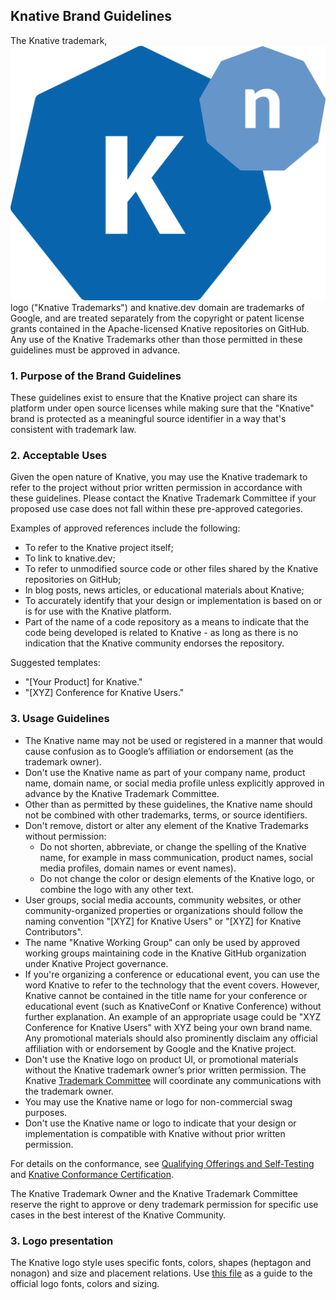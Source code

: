 ## Knative Brand Guidelines

The Knative trademark, ![Knative Logo](icons/logo.svg "The Knative Logo")
logo ("Knative Trademarks") and knative.dev domain are trademarks of Google,
and are treated separately from the copyright or patent license grants
contained in the Apache-licensed Knative repositories on GitHub. Any use of
the Knative Trademarks other than those permitted in these guidelines must be
approved in advance. 

### 1. Purpose of the Brand Guidelines

These guidelines exist to ensure that the Knative project can share its
platform under open source licenses while making sure that the "Knative" brand
is protected as a meaningful source identifier in a way that's consistent with
trademark law. 

### 2. Acceptable Uses

Given the open nature of Knative, you may use the Knative trademark to refer
to the project without prior written permission in accordance with these
guidelines. Please contact the Knative Trademark Committee if your proposed use case does not fall within these pre-approved categories.

Examples of approved references include the following:

* To refer to the Knative project itself;
* To link to knative.dev;
* To refer to unmodified source code or other files shared by the Knative
  repositories on GitHub;
* In blog posts, news articles, or educational materials about Knative;
* To accurately identify that your design or implementation is based on or is
  for use with the Knative platform.
* Part of the name of a code repository as a means to indicate that the code
  being developed is related to Knative - as long as there is no indication
  that the Knative community endorses the repository.

Suggested templates: 

* "[Your Product] for Knative."
* "[XYZ] Conference for Knative Users."

### 3. Usage Guidelines

* The Knative name may not be used or registered in a manner that would cause
  confusion as to Google’s affiliation or endorsement (as the trademark owner).
* Don't use the Knative name as part of your company name, product name,
  domain name, or social media profile unless explicitly approved in advance by the Knative Trademark Committee.
* Other than as permitted by these guidelines, the Knative name should not be
  combined with other trademarks, terms, or source identifiers.
* Don't remove, distort or alter any element of the Knative Trademarks without
  permission:
  * Do not shorten, abbreviate, or change the spelling of the Knative name,
    for example in mass communication, product names, social media profiles,
	domain names or event names).
  * Do not change the color or design elements of the Knative logo, or
    combine the logo with any other text.
* User groups, social media accounts, community websites, or other
  community-organized properties or organizations should follow the naming
  convention "[XYZ] for Knative Users" or "[XYZ] for Knative Contributors". 
* The name "Knative Working Group" can only be used by approved working groups
  maintaining code in the Knative GitHub organization under Knative Project
  governance.
* If you're organizing a conference or educational event, you can use the
  word Knative to refer to the technology that the event covers. However,
  Knative cannot be contained in the title name for your conference or
  educational event (such as KnativeConf or Knative Conference) without
  further explanation. An example of an appropriate usage could be "XYZ
  Conference for Knative Users" with XYZ being your own brand name. Any
  promotional materials should also prominently disclaim any official
  affiliation with or endorsement by Google and the Knative project.
* Don't use the Knative logo on product UI, or promotional materials without
  the Knative trademark owner’s  prior written permission. The Knative
  [Trademark Committee](https://github.com/knative/community/blob/main/TRADEMARK-COMMITTEE.md#getting-in-touch)
  will coordinate any communications with the trademark owner.
* You may use the Knative name or logo for non-commercial swag purposes.
* Don't use the Knative name or logo to indicate that your design or
  implementation is compatible with Knative without prior written permission. 

For details on the conformance, see [Qualifying Offerings and Self-Testing](https://github.com/knative/specs/blob/main/knative-conformance.md) and [Knative Conformance Certification](https://github.com/knative/specs/blob/main/docs/conformance_procedure.md).

The Knative Trademark Owner and the Knative Trademark Committee reserve the
right to approve or deny trademark permission for specific use cases
in the best interest of the Knative Community.

### 3. Logo presentation

The Knative logo style uses specific fonts, colors, shapes (heptagon and nonagon) and size and placement relations. Use [this file](logo-guidelines.pdf) as a guide to the official logo fonts, colors and sizing.
